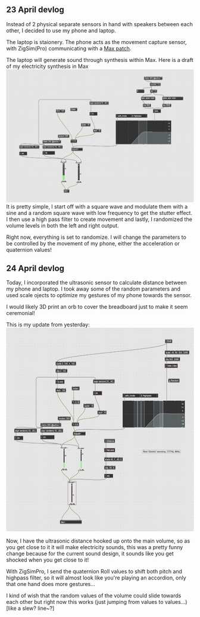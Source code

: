 ## 23 April devlog
Instead of 2 physical separate sensors in hand with speakers between each other, I decided to use my phone and laptop.

The laptop is staionery. The phone acts as the movement capture sensor, with ZigSim(Pro) communicating with a [Max patch](/Media/Motion_PreprocessingAndNetworkingWithZigSim.maxpat). 

The laptop will generate sound through synthesis within Max. Here is a draft of my electricity synthesis in Max ![](/Media/WC_Electricity_Max_Patch.png) It is pretty simple, I start off with a square wave and modulate them with a sine and a random square wave with low frequency to get the stutter effect. I then use a high pass filter to create movement and lastly, I randomized the volume levels in both the left and right output.  

Right now, everything is set to randomize. I will change the parameters to be controlled by the movement of my phone, either the acceleration or quaternion values! 



## 24 April devlog
Today, I incorporated the ultrasonic sensor to calculate distance between my phone and laptop. 
I took away some of the random parameters and used scale ojects to optimize my gestures of my phone towards the sensor. 

I would likely 3D print an orb to cover the breadboard just to make it seem ceremonial! 

This is my update from yesterday: ![](/Media/WC_Electricity_MP_Update.png)

Now, I have the ultrasonic distance hooked up onto the main volume, so as you get close to it it will make electricity sounds, this was a pretty funny change because for the current sound design, it sounds like you get shocked when you get close to it! 

With ZigSimPro, I send the quaternion Roll values to shift both pitch and highpass filter, so it will almost look like you're playing an accordion, only that one hand does more gestures... 

I kind of wish that the random values of the volume could slide towards each other but right now this works (just jumping from values to values...) [like a slew? line~?] 

